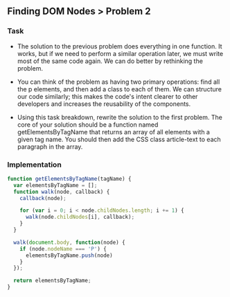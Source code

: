 ## Finding DOM Nodes > Problem 2

### Task
- The solution to the previous problem does everything in one function. It works, but if we need to perform a similar operation later, we must write most of the same code again. We can do better by rethinking the problem.

- You can think of the problem as having two primary operations: find all the p elements, and then add a class to each of them. We can structure our code similarly; this makes the code's intent clearer to other developers and increases the reusability of the components.

- Using this task breakdown, rewrite the solution to the first problem. The core of your solution should be a function named getElementsByTagName that returns an array of all elements with a given tag name. You should then add the CSS class article-text to each paragraph in the array.

### Implementation
```js
function getElementsByTagName(tagName) {
  var elementsByTagName = [];
  function walk(node, callback) {
    callback(node);

    for (var i = 0; i < node.childNodes.length; i += 1) {
      walk(node.childNodes[i], callback);
    }
  }

  walk(document.body, function(node) {
    if (node.nodeName === 'P') {
      elementsByTagName.push(node)
    }
  });

  return elementsByTagName;
}

```